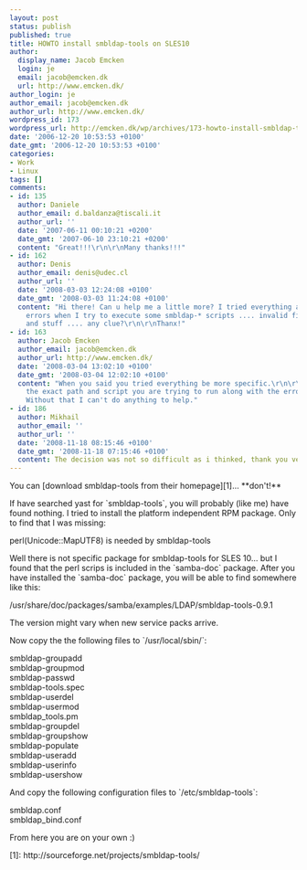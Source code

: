 ```yaml
---
layout: post
status: publish
published: true
title: HOWTO install smbldap-tools on SLES10
author:
  display_name: Jacob Emcken
  login: je
  email: jacob@emcken.dk
  url: http://www.emcken.dk/
author_login: je
author_email: jacob@emcken.dk
author_url: http://www.emcken.dk/
wordpress_id: 173
wordpress_url: http://emcken.dk/wp/archives/173-howto-install-smbldap-tools-on-sles10.html
date: '2006-12-20 10:53:53 +0100'
date_gmt: '2006-12-20 10:53:53 +0100'
categories:
- Work
- Linux
tags: []
comments:
- id: 135
  author: Daniele
  author_email: d.baldanza@tiscali.it
  author_url: ''
  date: '2007-06-11 00:10:21 +0200'
  date_gmt: '2007-06-10 23:10:21 +0200'
  content: "Great!!!\r\n\r\nMany thanks!!!"
- id: 162
  author: Denis
  author_email: denis@udec.cl
  author_url: ''
  date: '2008-03-03 12:24:08 +0100'
  date_gmt: '2008-03-03 11:24:08 +0100'
  content: "Hi there! Can u help me a little more? I tried everything and only get
    errors when I try to execute some smbldap-* scripts .... invalid file references
    and stuff .... any clue?\r\n\r\nThanx!"
- id: 163
  author: Jacob Emcken
  author_email: jacob@emcken.dk
  author_url: http://www.emcken.dk/
  date: '2008-03-04 13:02:10 +0100'
  date_gmt: '2008-03-04 12:02:10 +0100'
  content: "When you said you tried everything be more specific.\r\n\r\nCopy paste
    the exact path and script you are trying to run along with the error message.
    Without that I can't do anything to help."
- id: 186
  author: Mikhail
  author_email: ''
  author_url: ''
  date: '2008-11-18 08:15:46 +0100'
  date_gmt: '2008-11-18 07:15:46 +0100'
  content: The decision was not so difficult as i thinked, thank you very very much.
---
```

<p>You can [download smbldap-tools from their homepage][1]... **don't!**</p>
<p>If have searched yast for `smbldap-tools`, you will probably (like me) have found nothing. I tried to install the platform independent RPM package. Only to find that I was missing:</p>
<p>    perl(Unicode::MapUTF8) is needed by smbldap-tools</p>
<p>Well there is not specific package for smbldap-tools for SLES 10... but I found that the perl scrips is included in the `samba-doc` package. After you have installed the `samba-doc` package, you will be able to find somewhere like this:</p>
<p>    &#47;usr&#47;share&#47;doc&#47;packages&#47;samba&#47;examples&#47;LDAP&#47;smbldap-tools-0.9.1</p>
<p>The version might vary when new service packs arrive.</p>
<p>Now copy the the following files to `&#47;usr&#47;local&#47;sbin&#47;`:</p>
<p>    smbldap-groupadd<br />
    smbldap-groupmod<br />
    smbldap-passwd<br />
    smbldap-tools.spec<br />
    smbldap-userdel<br />
    smbldap-usermod<br />
    smbldap_tools.pm<br />
    smbldap-groupdel<br />
    smbldap-groupshow<br />
    smbldap-populate<br />
    smbldap-useradd<br />
    smbldap-userinfo<br />
    smbldap-usershow</p>
<p>And copy the following configuration files to `&#47;etc&#47;smbldap-tools`:</p>
<p>    smbldap.conf<br />
    smbldap_bind.conf</p>
<p>From here you are on your own :)</p>
<p>[1]: http:&#47;&#47;sourceforge.net&#47;projects&#47;smbldap-tools&#47;</p>
